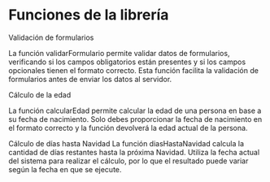 # Funciones de la librería

Validación de formularios

La función validarFormulario permite validar datos de formularios, verificando si los campos obligatorios están presentes y si los campos opcionales tienen el formato correcto. Esta función facilita la validación de formularios antes de enviar los datos al servidor. 

Cálculo de la edad

La función calcularEdad permite calcular la edad de una persona en base a su fecha de nacimiento. Solo debes proporcionar la fecha de nacimiento en el formato correcto y la función devolverá la edad actual de la persona. 

Cálculo de días hasta Navidad
La función diasHastaNavidad calcula la cantidad de días restantes hasta la próxima Navidad. Utiliza la fecha actual del sistema para realizar el cálculo, por lo que el resultado puede variar según la fecha en que se ejecute. 